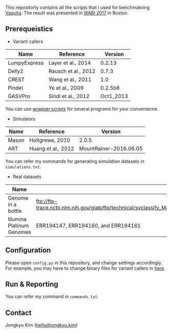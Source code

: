 This repositorty contains all the scripts that I used for benchmakring [Vaquita](https://github.com/seqan/vaquita).
The result was presented in [WABI 2017](http://www.acm-bcb.org/WABI/2017/index.php) in Boston. 

Prerequeistics
-----------------
* Variant callers

| Name         | Reference           |  Version  |
| -------------| ------------------- | --------- |
| LumpyExpress | Layer et al., 2014  | 0.2.13    |
| Delly2       | Rausch et al., 2012 | 0.7.3     |
| CREST        | Wang et al., 2011   | 1.0       |
| Pindel       | Ye et al., 2009     | 0.2.5b8   |
| GASVPro      | Sindi et al., 2012  | Oct1_2013 |

You can use [wrapper scripts](https://github.com/xenigmax/vaquita_WABI2017/tree/master/wrapper) for several programs for your conveniecne.

* Simulators

| Name  | Reference           |  Version                   |
| ------| ------------------- | -------------------------- |
| Mason | Holtgrewe, 2010     | 2.0.5                      |
| ART   | Huang et al., 2012  | MountRainer-2016.06.05     |

You can refer my commands for generating simulation datasets in `simulations.txt`.

* Real datasets

| Name  | Link or Accession #         |
| ------| ------------------- |
| Genome in a bottle | ftp://ftp-trace.ncbi.nlm.nih.gov/giab/ftp/technical/svclassify_Manuscript/Supplementary_Information/Personalis_1000_Genomes_deduplicated_deletions.bed |
| Illumina Platinum Genomes   | ERR194147, ERR194160, and ERR194161 |


Configuration
-----------------
Please open `config.py` in this repository, and change settings accordingly.
For example, you may have to change binary files for variant callers in [here](https://github.com/xenigmax/vaquita_WABI2017/blob/master/config.py#L19-L26).

Run & Reporting
-----------------
You can refer my command in `commands.txt`.

Contact
-----------------
Jongkyu Kim (hello@jongkyu.kim)
